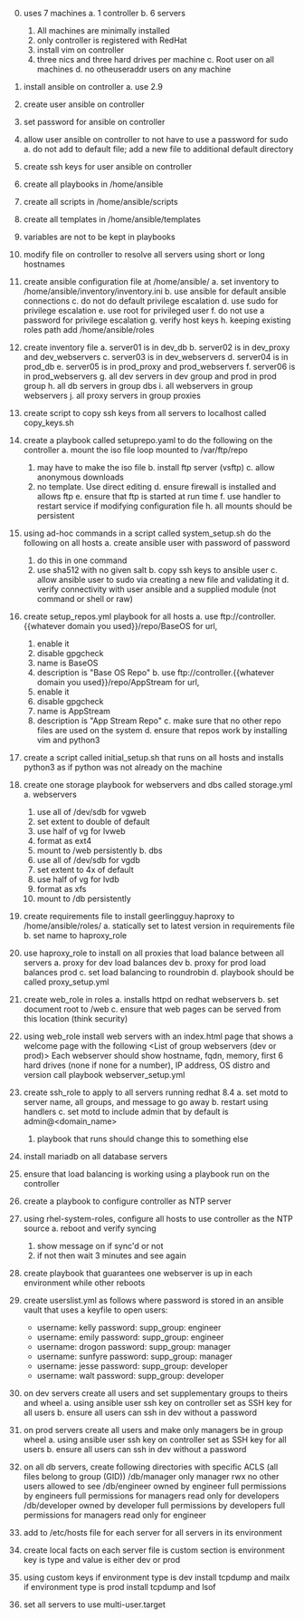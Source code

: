 00. uses 7 machines
    a. 1 controller
	b. 6 servers
       1. All machines are minimally installed
	   2. only controller is registered with RedHat
	   3. install vim on controller
	   4. three nics and three hard drives per machine
    c. Root user on all machines
    d. no otheuseraddr users on any machine 
	
01. install ansible on controller
   a. use 2.9
02. create user ansible on controller
03. set password for ansible on controller
04. allow user ansible on controller to not have to use a password for sudo 
   a. do not add to default file; add a new file to additional default directory
05. create ssh keys for user ansible on controller
06. create all playbooks in /home/ansible
07. create all scripts in /home/ansible/scripts
08. create all templates in /home/ansible/templates
09. variables are not to be kept in playbooks
10. modify file on controller to resolve all servers using short or long hostnames
11. create ansible configuration file at /home/ansible/
    a. set inventory to /home/ansible/inventory/inventory.ini
    b. use ansible for default ansible connections
    c. do not do default privilege escalation
    d. use sudo for privilege escalation
    e. use root for privileged user
    f. do not use a password for privilege escalation
    g. verify host keys
    h. keeping existing roles path add /home/ansible/roles
12. create inventory file 
    a. server01 is in dev_db
    b. server02 is in dev_proxy and dev_webservers
    c. server03 is in dev_webservers
    d. server04 is in prod_db
    e. server05 is in prod_proxy and prod_webservers
    f. server06 is in prod_webservers
    g. all dev servers in dev group and prod in prod group
    h. all db servers in group dbs
    i. all webservers in group webservers
    j. all proxy servers in group proxies
13. create script to copy ssh keys from all servers to localhost called copy_keys.sh
14. create a playbook called setuprepo.yaml to do the following on the controller
    a. mount the iso file loop mounted to /var/ftp/repo
       1. may have to make the iso file
    b. install ftp server (vsftp)
    c. allow anonymous downloads
       1. no template.  Use direct editing
    d. ensure firewall is installed and allows ftp
    e. ensure that ftp is started at run time
    f. use handler to restart service if modifying configuration file
    h. all mounts should be persistent
15. using ad-hoc commands in a script called system_setup.sh do the following on all hosts
    a. create ansible user with password of password	
       1. do this in one command
       2. use sha512 with no given salt
    b. copy ssh keys to ansible user
    c. allow ansible user to sudo via creating a new file and validating it
    d. verify connectivity with user ansible and a supplied module (not command or shell or raw)
16. create setup_repos.yml playbook for all hosts
    a. use ftp://controller.{{whatever domain you used}}/repo/BaseOS for url, 
       1. enable it
       2. disable gpgcheck
       3. name is BaseOS
       4. description is "Base OS Repo"
    b. use ftp://controller.{{whatever domain you used}}/repo/AppStream for url, 
       1. enable it
       2. disable gpgcheck
       3. name is AppStream
       4. description is "App Stream Repo"
    c. make sure that no other repo files are used on the system
    d. ensure that repos work by installing vim and python3
17. create a script called initial_setup.sh that runs on all hosts and installs python3 as if python was not already on the machine
18. create one storage playbook for webservers and dbs called storage.yml
    a. webservers
	   1. use all of /dev/sdb for vgweb
	   2. set extent to double of default
	   3. use half of vg for lvweb
	   4. format as ext4
	   5. mount to /web persistently
    b. dbs 
	   1. use all of /dev/sdb for vgdb
	   2. set extent to 4x of default
	   3. use half of vg for lvdb
	   4. format as xfs
	   5. mount to /db persistently
19. create requirements file to install geerlingguy.haproxy to /home/ansible/roles/
    a. statically set to latest version in requirements file
	b. set name to haproxy_role
20. use haproxy_role to install on all proxies that load balance between all servers 
    a. proxy for dev load balances dev
	b. proxy for prod load balances prod
	c. set load balancing to roundrobin
	d. playbook should be called proxy_setup.yml
21. create web_role in roles
    a. installs httpd on redhat webservers
	b. set document root to /web
	c. ensure that web pages can be served from this location (think security)
22. using web_role install web servers with an index.html page that shows a welcome page with the following 
    <welcome message>
	<List of group webservers (dev or prod)>
	Each webserver should show hostname, fqdn, memory, first 6 hard drives (none if none for a number), IP address, OS distro and version
	call playbook webserver_setup.yml
23. create ssh_role to apply to all servers running redhat 8.4 
    a. set motd to server name, all groups, and message to go away
	b. restart using handlers
	c. set motd to include admin that by default is admin@<domain_name>
	   1. playbook that runs should change this to something else
24. install mariadb on all database servers 
25. ensure that load balancing is working using a playbook run on the controller
26. create a playbook to configure controller as NTP server 
27. using rhel-system-roles, configure all hosts to use controller as the NTP source
    a. reboot and verify syncing
	   1. show message on if sync'd or not
	   2. if not then wait 3 minutes and see again
28. create playbook that guarantees one webserver is up in each environment while other reboots
20. create userslist.yml as follows where password is stored in an ansible vault that uses a keyfile to open
    users: 
	  - username: kelly
	    password: <ansible vault variable>
		supp_group: engineer
	  - username: emily
	    password: <ansible vault variable>
		supp_group: engineer
	  - username: drogon
	    password: <ansible vault variable>
		supp_group: manager
	  - username: sunfyre
	    password: <ansible vault variable>
		supp_group: manager
	  - username: jesse 
	    password: <ansible vault variable>
		supp_group: developer
	  - username: walt
	    password: <ansible vault variable>
		supp_group: developer
30. on dev servers create all users and set supplementary groups to theirs and wheel 
    a. using ansible user ssh key on controller set as SSH key for all users
	b. ensure all users can ssh in dev without a password
31. on prod servers create all users and make only managers be in group wheel
    a. using ansible user ssh key on controller set as SSH key for all users
	b. ensure all users can ssh in dev without a password
32. on all db servers, create following directories with specific ACLS (all files belong to group (GID))
    /db/manager 
	  only manager rwx
	  no other users allowed to see
	/db/engineer 
	  owned by engineer
	  full permissions by engineers
	  full permissions for managers
	  read only for developers
	/db/developer 
	  owned by developer
	  full permissions by developers
	  full permissions for managers
	  read only for engineer
33. add to /etc/hosts file for each server for all servers in its environment
34. create local facts on each server 
    file is custom
    section is environment
	key is type and value is either dev or prod
35. using custom keys 
    if environment type is dev install  tcpdump and mailx
	if environment type is prod install tcpdump and lsof
36. set all servers to use multi-user.target
	